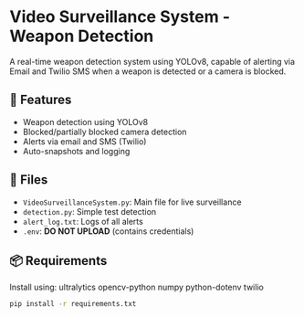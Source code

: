 # Video Surveillance System - Weapon Detection

A real-time weapon detection system using YOLOv8, capable of alerting via Email and Twilio SMS when a weapon is detected or a camera is blocked.

## 🔧 Features
- Weapon detection using YOLOv8
- Blocked/partially blocked camera detection
- Alerts via email and SMS (Twilio)
- Auto-snapshots and logging

## 📁 Files
- `VideoSurveillanceSystem.py`: Main file for live surveillance
- `detection.py`: Simple test detection
- `alert_log.txt`: Logs of all alerts
- `.env`: **DO NOT UPLOAD** (contains credentials)

## 📦 Requirements
Install using:
ultralytics
opencv-python
numpy
python-dotenv
twilio

```bash
pip install -r requirements.txt


